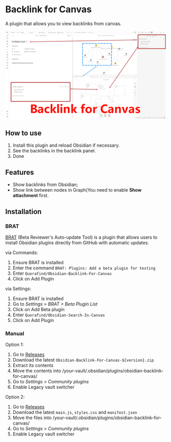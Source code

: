# Backlink for Canvas

A plugin that allows you to view backlinks from canvas.

![preview](./backlink-for-canvas.png)

## How to use

1. Install this plugin and reload Obsidian if necessary.
2. See the backlinks in the backlink panel.
3. Done

## Features

- Show backlinks from Obsidian;
- Show link between nodes in Graph(You need to enable **Show attachment** first.

## Installation

### BRAT

[BRAT](https://github.com/TfTHacker/obsidian42-brat) (Beta Reviewer's Auto-update Tool) is a plugin that allows users to
install Obsidian plugins directly from GitHub with automatic updates.

via Commands:

1. Ensure BRAT is installed
2. Enter the command `BRAT: Plugins: Add a beta plugin for testing`
3. Enter `Quorafind/Obsidian-Backlink-For-Canvas`
4. Click on Add Plugin

via Settings:

1. Ensure BRAT is installed
2. Go to *Settings > BRAT > Beta Plugin List*
3. Click on Add Beta plugin
4. Enter `Quorafind/Obsidian-Search-In-Canvas`
5. Click on Add Plugin

### Manual

Option 1:

1. Go to [Releases](https://github.com/Quorafind/Obsidian-Backlink-For-Canvas/releases)
2. Download the latest `Obsidian-Backlink-For-Canvas-${version}.zip`
3. Extract its contents
4. Move the contents into /your-vault/.obsidian/plugins/obsidian-backlink-for-canvas/
5. Go to *Settings > Community plugins*
6. Enable Legacy vault switcher

Option 2:

1. Go to [Releases](https://github.com/Quorafind/Obsidian-Backlink-For-Canvas/releases)
2. Download the latest `main.js`, `styles.css` and `manifest.json`
3. Move the files into /your-vault/.obsidian/plugins/obsidian-backlink-for-canvas/
5. Go to *Settings > Community plugins*
6. Enable Legacy vault switcher


